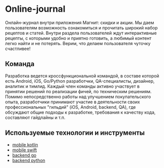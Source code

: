 # Online-journal

Онлайн-журнал внутри приложения Магнит: скидки и акции. Мы даем пользователям возможность ознакомиться и прочитать широкий набор рецептов и статей. Внутри раздела пользователей ждут интерактивные рецепты, с которыми удобно и приятно готовить, а любимый контент легко найти и не потерять. Верим, что делаем пользователя чуточку счастливее!

## Команда

Разработка ведется кроссфункциональной командой, в составе которой есть Android, iOS, Go/Python разработчки, QA-специалисты, дизайнер, аналитик и тимлид. Каждый член команды активно участвует в принятии решений по реализации фичей, по техническим решениям. Помимо непосредственно работы над улучшением покупательского опыта, разработчики принимают участие в деятельности своих профессиональных "гильдий" (iOS, Android, backend, QA), где обсуждают общие подходы к разработке, требования к качеству кода, составляют гайдлайны и т.п.

## Используемые технологии и инструменты

* [mobile kotlin](tech/kotlin.md)
* [mobile swift](tech/swift.md)
* [backend go](tech/golang.md)
* [backend python](tech/python.md)
